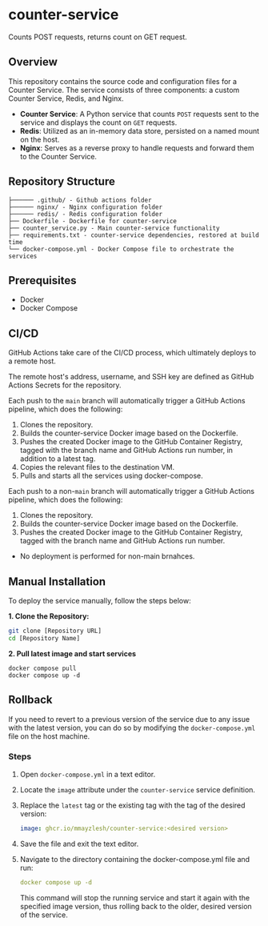 # counter-service
Counts POST requests, returns count on GET request.

## Overview
This repository contains the source code and configuration files for a Counter Service. The service consists of three components: a custom Counter Service, Redis, and Nginx.

- **Counter Service**: A Python service that counts ```POST``` requests sent to the service and displays the count on ```GET``` requests.
- **Redis**: Utilized as an in-memory data store, persisted on a named mount on the host.
- **Nginx**: Serves as a reverse proxy to handle requests and forward them to the Counter Service.

## Repository Structure
```
├────── .github/ - Github actions folder
├────── nginx/ - Nginx configuration folder
├────── redis/ - Redis configuration folder
├── Dockerfile - Dockerfile for counter-service
├── counter_service.py - Main counter-service functionality
├── requirements.txt - counter-service dependencies, restored at build time
└── docker-compose.yml - Docker Compose file to orchestrate the services
```

## Prerequisites
- Docker
- Docker Compose

## CI/CD
GitHub Actions take care of the CI/CD process, which ultimately deploys to a remote host.

The remote host's address, username, and SSH key are defined as GitHub Actions Secrets for the repository.

Each push to the ```main``` branch will automatically trigger a GitHub Actions pipeline, which does the following:

1. Clones the repository.
2. Builds the counter-service Docker image based on the Dockerfile.
3. Pushes the created Docker image to the GitHub Container Registry, tagged with the branch name and GitHub Actions run number, in addition to a latest tag.
4. Copies the relevant files to the destination VM.
5. Pulls and starts all the services using docker-compose.

Each push to a non-```main``` branch will automatically trigger a GitHub Actions pipeline, which does the following:

1. Clones the repository.
2. Builds the counter-service Docker image based on the Dockerfile.
3. Pushes the created Docker image to the GitHub Container Registry, tagged with the branch name and GitHub Actions run number.
- No deployment is performed for non-main brnahces.

## Manual Installation

To deploy the service manually, follow the steps below:

**1. Clone the Repository:**
   ```sh
   git clone [Repository URL]
   cd [Repository Name]
   ```

**2. Pull latest image and start services** 
```
docker compose pull
docker compose up -d
```

## Rollback

If you need to revert to a previous version of the service due to any issue with the latest version, you can do so by modifying the `docker-compose.yml` file on the host machine.

### Steps
1. Open `docker-compose.yml` in a text editor.

2. Locate the `image` attribute under the `counter-service` service definition.

3. Replace the `latest` tag or the existing tag with the tag of the desired version:

   ```yaml
   image: ghcr.io/mmayzlesh/counter-service:<desired version>
   ```
4. Save the file and exit the text editor.

5. Navigate to the directory containing the docker-compose.yml file and run:
   ```yaml
   docker compose up -d
   ```
   This command will stop the running service and start it again with the specified image version, thus rolling back to the older, desired version of the service.
